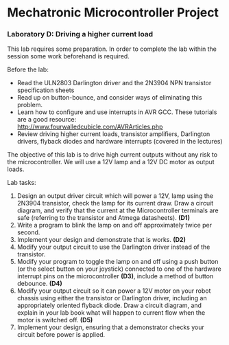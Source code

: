 # Mechatronic Microcontroller Project

### Laboratory D: Driving a higher current load

This lab requires some preparation. In order to complete the lab within the session some work beforehand is required.

Before the lab:
- Read the ULN2803 Darlington driver and the 2N3904 NPN transistor specification sheets
- Read up on button-bounce, and consider ways of eliminating this problem.
- Learn how to configure and use interrupts in AVR GCC. These tutorials are a good resource: http://www.fourwalledcubicle.com/AVRArticles.php
- Review driving higher current loads, transistor amplifiers, Darlington
drivers, flyback diodes and hardware interrupts (covered in the lectures)

The objective of this lab is to drive high current outputs without any risk to the
microcontroller. We will use a 12V lamp and a 12V DC motor as output loads.

Lab tasks:

1. Design an output driver circuit which will power a 12V, lamp using the 2N3904 transistor, check the lamp for its current draw. Draw a circuit diagram, and verify that the current at the Microcontroller terminals are safe (referring to the transistor and Atmega datasheets). **(D1)**
2. Write a program to blink the lamp on and off approximately twice per second.
3. Implement your design and demonstrate that is works. **(D2)**
4. Modify your output circuit to use the Darlington driver instead of the transistor.
5. Modify your program to toggle the lamp on and off using a push button (or the select button on your joystick) connected to one of the hardware interrupt pins on the microcontroller **(D3)**, include a method of button debounce. **(D4)**
6. Modify your output circuit so it can power a 12V motor on your robot chassis using either the transistor or Darlington driver, including an appropriately oriented flyback diode. Draw a circuit diagram, and explain in your lab book what will happen to current flow when the motor is switched off. **(D5)**
7. Implement your design, ensuring that a demonstrator checks your circuit before power is applied.

